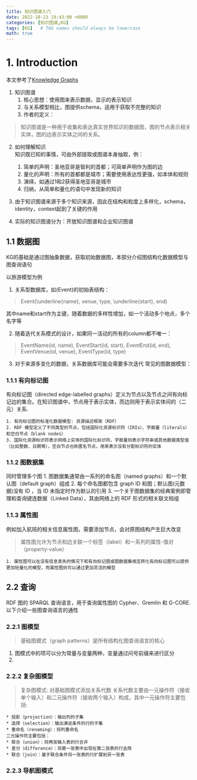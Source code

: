 ```yaml
---
title: 知识图谱入门
date: 2022-10-23 19:43:00 +0800
categories: [知识图谱,KG]
tags: [KG]   # TAG names should always be lowercase
math: true
---
```


# 1. Introduction
本文参考了[Knowledge Graphs](https://arxiv.org/abs/2003.02320)
1. 知识图谱
    1. 核心思想：使用图来表示数据，显示的表示知识
    2. 与关系模型相比，图提供schema，适用于获取不完整的知识
    3. 作者的定义：
> 知识图谱是一种用于收集和表达真实世界知识的数据图，图的节点表示相关实体，图的边表示实体之间的关系。

2. 如何理解知识\
知识既已知的事情，可由外部提取或图谱本身抽取，例：
    1. 简单的声明：圣地亚哥是智利的首都；可简单声明作为图的边
    2. 量化的声明：所有的首都都是城市；需要使用表达性更强，如本体和规则
    3. 演绎，如通过1和2获得圣地亚哥是城市
    4. 归纳，从简单和量化的语句中发现新的知识

3. 由于知识图谱来源于多个知识来源，因此在结构和粒度上多样化，schema，identity，context起到了关键的作用
4. 实际的知识图谱分为：开放知识图谱和企业知识图谱

## 1.1 数据图
KG的基础是通过图抽象数据，获取初始数据图，本部分介绍图结构化数据模型与图查询语句

以旅游模型为例
1. 关系型数据库，如(Event)的初始表结构：
> Event(\underline{name}, venue, type, \underline{start}, end)

其中name和start作为主键，随着数据的多样性增加，如一个活动多个地点，多个名字等

2. 随着迭代关系模式的设计，如果同一活动的所有的column都不唯一：
> EventName(id, name), EventStart(id, start), EventEnd(id, end), EventVenue(id, venue), EventType(id, type)

3. 对于来源多变化的数据，关系数据库可能会需要多次迭代
常见的图数据模型：

### 1.1.1 有向标记图
有向标记图（directed edge-labelled graphs）定义为节点以及节点之间有向标记边的集合。在知识图谱中，节点用于表示实体，而边则用于表示实体间的（二元）关系.
    
    1. 有向标记图的标准化数据模型: 资源描述框架（RDF）
    2. RDF 模型定义了不同类型的节点，包括国际化资源标识符（IRIs）、字面量（literals）和空白节点（blank nodes）
    3. 国际化资源标识符表示网络上实体的国际化标识符，字面量则表示字符串或其他数据类型值（比如整数、日期等），空白节点也称匿名节点，用来表示没有分配标识符的实体

### 1.1.2 图数据集
同时管理多个图
    1. 图数据集通常由一系列的命名图（named graphs）和一个默认图（default graph）组成
    2. 每个命名图都包含 graph ID 和图；默认图(元数据)没有 ID ，当 ID 未指定时作为默认的引用
    3. 一个关于图数据集的经典案例即管理和查询键连数据（Linked Data），其由网络上的 RDF 形式的相关联文档组

### 1.1.3 属性图
例如加入航班的相关信息属性图，需要添加节点，会对原图结构产生巨大改变
> 属性图允许为节点和边关联一个标签（label）和一系列的属性-值对（property-value）

    1. 属性图可以在没有信息丢失的情况下和有向标记图或图数据集相互转化有向标记图可以提供更加轻量化的模型，而属性图则可以通过更加灵活的模型

## 2.2 查询
RDF 图的 SPARQL 查询语言，用于查询属性图的 Cypher、Gremlin 和 G-CORE.以下介绍一些图查询语言的通性
### 2.2.1 图模型
> 基础图模式（graph patterns）是所有结构化图查询语言的核心

1. 图模式中的项可以分为常量与变量两种，变量通过问号前缀来进行区分
2. 

### 2.2.2 复杂图模型
> 复杂图模式: 对基础图模式添加关系代数
关系代数主要由一元操作符（接收单个输入）和二元操作符（接收两个输入）构成，其中一元操作符主要包括:

    * 投影（projection）：输出列的子集
    * 选择（selection）：输出满足条件的行的子集
    * 重命名（renaming）：将列重命名
    二元操作符主要包括：
    * 联合（union）：将两张输入表的行合并
    * 差分（difference）：将第一张表中出现在第二张表的行去除
    * 联合（join）：基于联合条件将一张表的行扩展到另一张表
### 2.2.3 导航图模式

